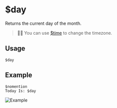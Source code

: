 # $day
Returns the current day of the month.
> 🧙‍♂️ You can use [$time](./time.md) to change the timezone.
## Usage
```
$day
```

## Example
```
$nomention
Today Is: $day
```

![Example](https://user-images.githubusercontent.com/69215413/122829655-45fc2c80-d2b5-11eb-96ce-39a7baeaef52.png)
